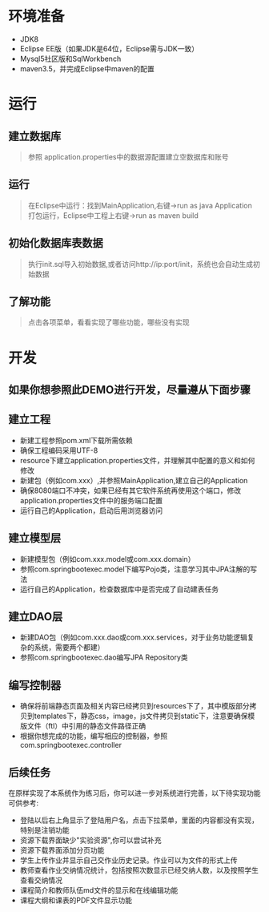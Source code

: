 # 环境准备
- JDK8
- Eclipse EE版（如果JDK是64位，Eclipse需与JDK一致）
- Mysql5社区版和SqlWorkbench
- maven3.5，并完成Eclipse中maven的配置

# 运行
## 建立数据库
 > 参照 application.properties中的数据源配置建立空数据库和账号
## 运行
 > 在Eclipse中运行：找到MainApplication,右键->run as java Application
 > 打包运行，Eclipse中工程上右键->run as maven build
## 初始化数据库表数据
 > 执行init.sql导入初始数据,或者访问http://ip:port/init，系统也会自动生成初始数据
## 了解功能
 > 点击各项菜单，看看实现了哪些功能，哪些没有实现
 
# 开发
 如果你想参照此DEMO进行开发，尽量遵从下面步骤
---
## 建立工程
- 新建工程参照pom.xml下载所需依赖
- 确保工程编码采用UTF-8
- resource下建立application.properties文件，并理解其中配置的意义和如何修改
- 新建包（例如com.xxx）,并参照MainApplication,建立自己的Application
- 确保8080端口不冲突，如果已经有其它软件系统再使用这个端口，修改application.properties文件中的服务端口配置
- 运行自己的Application，启动后用浏览器访问

## 建立模型层
- 新建模型包（例如com.xxx.model或com.xxx.domain）
- 参照com.springbootexec.model下编写Pojo类，注意学习其中JPA注解的写法
- 运行自己的Application，检查数据库中是否完成了自动建表任务 

## 建立DAO层
- 新建DAO包（例如com.xxx.dao或com.xxx.services，对于业务功能逻辑复杂的系统，需要两个都建）
- 参照com.springbootexec.dao编写JPA Repository类

## 编写控制器
- 确保将前端静态页面及相关内容已经拷贝到resources下了，其中模版部分拷贝到templates下，静态css，image，js文件拷贝到static下，注意要确保模版文件（ftl）中引用的静态文件路径正确 
- 根据你想完成的功能，编写相应的控制器，参照com.springbootexec.controller

## 后续任务
在原样实现了本系统作为练习后，你可以进一步对系统进行完善，以下待实现功能可供参考:
- 登陆以后右上角显示了登陆用户名，点击下拉菜单，里面的内容都没有实现，特别是注销功能
- 资源下载界面缺少"实验资源",你可以尝试补充
- 资源下载界面添加分页功能
- 学生上传作业并显示自己交作业历史记录。作业可以为文件的形式上传
- 教师查看作业交纳情况统计，包括按照次数显示已经交纳人数，以及按照学生查看交纳情况
- 课程简介和教师队伍md文件的显示和在线编辑功能
- 课程大纲和课表的PDF文件显示功能